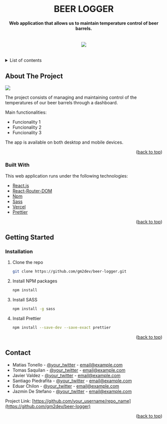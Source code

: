<div id="top"></div>


<!-- PROJECT LOGO -->
<br />
<h1 align="center">BEER LOGGER</h1>
<div align="center">
   <h4 align="center">Web application that allows us to maintain temperature control of beer barrels.</h4>
   <br />
   <img src="https://eldiario.com/wp-content/uploads/2020/09/mario.jpg">
   <br />
   <br />
   <br />
</div>



<!-- TABLE OF CONTENTS -->
<details>
   <br />
   <br />
  <summary>List of contents</summary>
  <ol>
    <li>
      <a href="#about-the-project">About The Project</a>
      <ul>
        <li><a href="#built-with">Built With</a></li>
      </ul>
    </li>
    <li>
      <a href="#getting-started">Getting Started</a>
      <ul>
        <li><a href="#installation">Installation</a></li>
      </ul>
    </li>
    <li><a href="#contact">Contact</a></li>
  </ol>
</details>



<!-- ABOUT THE PROJECT -->
## About The Project

<img src="https://c.tenor.com/b-J_ym3ytlYAAAAd/mega-man-super-mario-bros.gif">


The project consists of managing and maintaining control of the temperatures of our beer barrels through a dashboard.

Main functionalities:
* Funcionality 1
* Funcionality 2
* Funcionality 3


The app is available on both desktop and mobile devices.


<p align="right">(<a href="#top">back to top</a>)</p>



### Built With

This web application runs under the following technologies:

* [React.js](https://reactjs.org/)
* [React-Router-DOM](https://www.npmjs.com/package/react-router-dom)
* [Npm](https://www.npmjs.com/)
* [Sass](https://sass-lang.com/)
* [Vercel](https://vercel.com/solutions/react)
* [Prettier](https://prettier.io/docs/en/install.html)

<p align="right">(<a href="#top">back to top</a>)</p>


<!-- GETTING STARTED -->
## Getting Started


### Installation


1. Clone the repo
   ```sh
   git clone https://github.com/gm2dev/beer-logger.git
   ```
2. Install NPM packages
   ```sh
   npm install
   ```
3. Install SASS
   ```sh
   npm install -g sass
   ```
4. Install Prettier
   ```sh
   npm install --save-dev --save-exact prettier
   ```


<p align="right">(<a href="#top">back to top</a>)</p>



<!-- CONTACT -->
## Contact

* Matias Tonello - [@your_twitter](https://twitter.com/your_username) - email@example.com
* Tomas Saquilan - [@your_twitter](https://twitter.com/your_username) - email@example.com
* Javier Valdez  - [@your_twitter](https://twitter.com/your_username) - email@example.com
* Santiago Piedrafita - [@your_twitter](https://twitter.com/your_username) - email@example.com
* Eduar Chilon - [@your_twitter](https://twitter.com/your_username) - email@example.com
* Jazmin De Stefano - [@your_twitter](https://twitter.com/your_username) - email@example.com

Project Link: [https://github.com/your_username/repo_name](https://github.com/gm2dev/beer-logger)

<p align="right">(<a href="#top">back to top</a>)</p>



